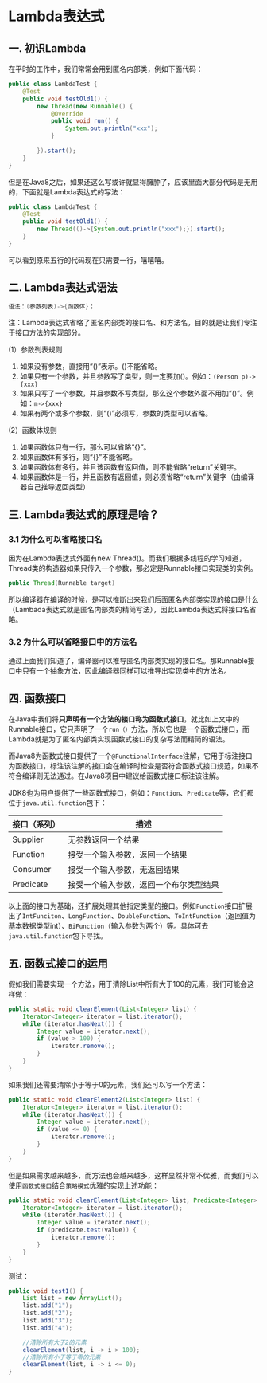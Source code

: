 # Lambda表达式

## 一. 初识Lambda

在平时的工作中，我们常常会用到匿名内部类，例如下面代码：

```java
public class LambdaTest {
	@Test
	public void testOld1() {
		new Thread(new Runnable() {
			@Override
			public void run() {
				System.out.println("xxx");
			}
			
		}).start();
	}
}
```

但是在Java8之后，如果还这么写或许就显得臃肿了，应该里面大部分代码是无用的，下面就是Lambda表达式的写法：

```java
public class LambdaTest {
	@Test
	public void testOld1() {
		new Thread(()->{System.out.println("xxx");}).start();
	}
}
```

可以看到原来五行的代码现在只需要一行，嘻嘻嘻。

## 二. Lambda表达式语法

```java
语法：(参数列表)->{函数体}；
```

注：Lambda表达式省略了匿名内部类的接口名、和方法名，目的就是让我们专注于接口方法的实现部分。

(1）参数列表规则

1. 如果没有参数，直接用“()”表示。()不能省略。
2. 如果只有一个参数，并且参数写了类型，则一定要加()。例如：`(Person p)->{xxx}`
3. 如果只写了一个参数，并且参数不写类型，那么这个参数外面不用加“()”。例如：`m->{xxx}`
4. 如果有两个或多个参数，则“()”必须写，参数的类型可以省略。

(2）函数体规则

1. 如果函数体只有一行，那么可以省略“{}”。
2. 如果函数体有多行，则“{}”不能省略。
3. 如果函数体有多行，并且该函数有返回值，则不能省略“return”关键字。
4. 如果函数体是一行，并且函数有返回值，则必须省略“return”关键字（由编译器自己推导返回类型）

## 三. Lambda表达式的原理是啥？

### 3.1 为什么可以省略接口名

因为在Lambda表达式外面有new Thread()。而我们根据多线程的学习知道，Thread类的构造器如果只传入一个参数，那必定是Runnable接口实现类的实例。

```java
public Thread(Runnable target)
```

所以编译器在编译的时候，是可以推断出来我们后面匿名内部类实现的接口是什么（Lambada表达式就是匿名内部类的精简写法），因此Lambda表达式将接口名省略。

### 3.2 为什么可以省略接口中的方法名

通过上面我们知道了，编译器可以推导匿名内部类实现的接口名。那Runnable接口中只有一个抽象方法，因此编译器同样可以推导出实现类中的方法名。

## 四. 函数接口

在Java中我们将**只声明有一个方法的接口称为函数式接口**，就比如上文中的Runnable接口，它只声明了一个`run（）`方法，所以它也是一个函数式接口，而Lambda就是为了匿名内部类实现函数式接口的复杂写法而精简的语法。

而Java8为函数式接口提供了一个`@FunctionalInterface`注解，它用于标注接口为函数接口，标注该注解的接口会在编译时检查是否符合函数式接口规范，如果不符合编译则无法通过。在Java8项目中建议给函数式接口标注该注解。

JDK8也为用户提供了一些函数式接口，例如：`Function`、`Predicate`等，它们都位于`java.util.function`包下：

| 接口（系列） | 描述                                   |
| ------------ | -------------------------------------- |
| Supplier     | 无参数返回一个结果                     |
| Function     | 接受一个输入参数，返回一个结果         |
| Consumer     | 接受一个输入参数，无返回结果           |
| Predicate    | 接受一个输入参数，返回一个布尔类型结果 |

以上面的接口为基础，还扩展处理其他指定类型的接口。例如`Function`接口扩展出了`IntFunciton`、`LongFunction`、`DoubleFunction`、`ToIntFunction`（返回值为基本数据类型int）、`BiFunction`（输入参数为两个）等。具体可去`java.util.function`包下寻找。

## 五. 函数式接口的运用

假如我们需要实现一个方法，用于清除List中所有大于100的元素，我们可能会这样做：

```java
public static void clearElement(List<Integer> list) {
    Iterator<Integer> iterator = list.iterator();
    while (iterator.hasNext()) {
        Integer value = iterator.next();
        if (value > 100) {
            iterator.remove();
        }
    }
}
```

如果我们还需要清除小于等于0的元素，我们还可以写一个方法：

```java
public static void clearElement2(List<Integer> list) {
    Iterator<Integer> iterator = list.iterator();
    while (iterator.hasNext()) {
        Integer value = iterator.next();
        if (value <= 0) {
            iterator.remove();
        }
    }
}
```

但是如果需求越来越多，而方法也会越来越多，这样显然非常不优雅，而我们可以使用`函数式接口`结合`策略模式`优雅的实现上述功能：

```java
public static void clearElement(List<Integer> list, Predicate<Integer> predicate) {
    Iterator<Integer> iterator = list.iterator();
    while (iterator.hasNext()) {
        Integer value = iterator.next();
        if (predicate.test(value)) {
            iterator.remove();
        }
    }
}
```

测试：

```java
public void test1() {
    List list = new ArrayList();
    list.add("1");
    list.add("2");
    list.add("3");
    list.add("4");

    //清除所有大于2的元素
    clearElement(list, i -> i > 100);
    //清除所有小于等于零的元素
    clearElement(list, i -> i <= 0);
}
```



